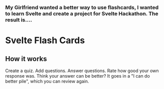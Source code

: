 ### My Girlfriend wanted a better way to use flashcards, I wanted to learn Svelte and create a project for Svelte Hackathon. The result is....
# Svelte Flash Cards

## How it works
Create a quiz. Add questions. Answer questions. Rate how good your own response was. Think your answer can be better? It goes in a "I can do better pile", which you can review again.